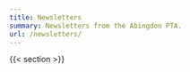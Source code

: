 ```yaml
---
title: Newsletters
summary: Newsletters from the Abingdon PTA.
url: /newsletters/
---
```


{{< section >}}